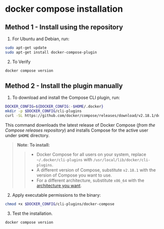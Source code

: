# docker compose installation

## Method 1 - Install using the repository

1. For Ubuntu and Debian, run:

```bash
sudo apt-get update
sudo apt-get install docker-compose-plugin
```

2. To Verify

```bash
docker compose version
```

## Method 2 - Install the plugin manually

1. To download and install the Compose CLI plugin, run:

```bash
DOCKER_CONFIG=${DOCKER_CONFIG:-$HOME/.docker}
mkdir -p $DOCKER_CONFIG/cli-plugins
curl -SL https://github.com/docker/compose/releases/download/v2.18.1/docker-compose-linux-x86_64 -o $DOCKER_CONFIG/cli-plugins/docker-compose
```

This command downloads the latest release of Docker Compose (*from the Compose releases repository*) and installs Compose for the active user under `$HOME` directory.

> **Note**: **To install:** <br>
>> - Docker Compose for all users on your system, replace `~/.docker/cli-plugins` with `/usr/local/lib/docker/cli-plugins`. <br>
>> - A different version of Compose, substitute `v2.18.1` with the version of Compose you want to use. <br>
>> - For a different architecture, substitute `x86_64` with the [architecture you want](https://github.com/docker/compose/releases). <br>

2. Apply executable permissions to the binary:

```bash
chmod +x $DOCKER_CONFIG/cli-plugins/docker-compose
```

3. Test the installation.

```bash
docker compose version
```
